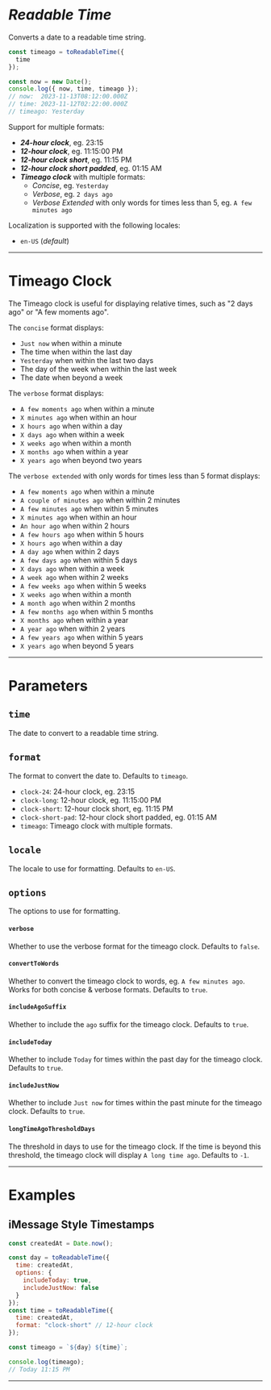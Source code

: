# **_Readable Time_**

Converts a date to a readable time string.

``` javascript
const timeago = toReadableTime({
  time
});

const now = new Date();
console.log({ now, time, timeago });
// now:  2023-11-13T08:12:00.000Z
// time: 2023-11-12T02:22:00.000Z
// timeago: Yesterday
```

Support for multiple formats:

- **_24-hour clock_**, eg. 23:15
- **_12-hour clock_**, eg. 11:15:00 PM
- **_12-hour clock short_**, eg. 11:15 PM
- **_12-hour clock short padded_**, eg. 01:15 AM
- **_Timeago clock_** with multiple formats:
  - _Concise_, eg. `Yesterday`
  - _Verbose_, eg. `2 days ago`
  - _Verbose Extended_ with only words for times less than 5, eg. `A few minutes ago`

Localization is supported with the following locales:
- `en-US` (_default_)

-----

# Timeago Clock

The Timeago clock is useful for displaying relative times,
such as "2 days ago" or "A few moments ago".

The `concise` format displays:

- `Just now` when within a minute
- The time when within the last day
- `Yesterday` when within the last two days
- The day of the week when within the last week
- The date when beyond a week

The `verbose` format displays:

- `A few moments ago` when within a minute
- `X minutes ago` when within an hour
- `X hours ago` when within a day
- `X days ago` when within a week
- `X weeks ago` when within a month
- `X months ago` when within a year
- `X years ago` when beyond two years

The `verbose extended` with only words for times less than 5 format displays:

- `A few moments ago` when within a minute
- `A couple of minutes ago` when within 2 minutes
- `A few minutes ago` when within 5 minutes
- `X minutes ago` when within an hour
- `An hour ago` when within 2 hours
- `A few hours ago` when within 5 hours
- `X hours ago` when within a day
- `A day ago` when within 2 days
- `A few days ago` when within 5 days
- `X days ago` when within a week
- `A week ago` when within 2 weeks
- `A few weeks ago` when within 5 weeks
- `X weeks ago` when within a month
- `A month ago` when within 2 months
- `A few months ago` when within 5 months
- `X months ago` when within a year
- `A year ago` when within 2 years
- `A few years ago` when within 5 years
- `X years ago` when beyond 5 years

-----

# Parameters

## `time`

The date to convert to a readable time string.

## `format`

The format to convert the date to. Defaults to `timeago`.

- `clock-24`: 24-hour clock, eg. 23:15
- `clock-long`: 12-hour clock, eg. 11:15:00 PM
- `clock-short`: 12-hour clock short, eg. 11:15 PM
- `clock-short-pad`: 12-hour clock short padded, eg. 01:15 AM
- `timeago`: Timeago clock with multiple formats.

## `locale`

The locale to use for formatting. Defaults to `en-US`.

## `options`

The options to use for formatting.

#### `verbose`

Whether to use the verbose format for the timeago clock. Defaults to `false`.

#### `convertToWords`

Whether to convert the timeago clock to words, eg. `A few minutes ago`. Works for both concise & verbose formats. Defaults to `true`.

#### `includeAgoSuffix`

Whether to include the `ago` suffix for the timeago clock. Defaults to `true`.

#### `includeToday`

Whether to include `Today` for times within the past day for the timeago clock. Defaults to `true`.

#### `includeJustNow`

Whether to include `Just now` for times within the past minute for the timeago clock. Defaults to `true`.

#### `longTimeAgoThresholdDays`

The threshold in days to use for the timeago clock. If the time is beyond this threshold, the timeago clock will display `A long time ago`. Defaults to `-1`.

-----

# Examples

## iMessage Style Timestamps

``` javascript
const createdAt = Date.now();

const day = toReadableTime({
  time: createdAt,
  options: {
    includeToday: true,
    includeJustNow: false
  }
});
const time = toReadableTime({
  time: createdAt,
  format: "clock-short" // 12-hour clock
});

const timeago = `${day} ${time}`;

console.log(timeago);
// Today 11:15 PM
```

-----
